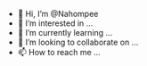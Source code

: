 - 👋 Hi, I’m @Nahompee
- 👀 I’m interested in ...
- 🌱 I’m currently learning ...
- 💞️ I’m looking to collaborate on ...
- 📫 How to reach me ...

<!---
Nahompee/Nahompee is a ✨ special ✨ repository because its `README.md` (this file) appears on your GitHub profile.
You can click the Preview link to take a look at your changes.
--->
